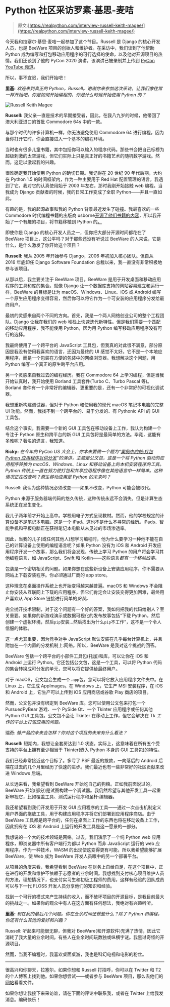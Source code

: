 # Python 社区采访罗素·基思-麦咭

> 原文:[https://realpython.com/interview-russell-keith-magee/](https://realpython.com/interview-russell-keith-magee/)

今天我和拉塞尔·基思·麦咭一起参加了这个节目。Russell 是 Django 的核心开发人员，也是 BeeWare 项目的创始人和维护者。在采访中，我们谈到了他帮助 Python 成为编写和打包移动应用程序的可行选择的使命，以及他对开源项目的热情。我们还谈到了他的 PyCon 2020 演讲，该演讲已被录制并上传到 [PyCon YouTube 频道](https://www.youtube.com/channel/UCMjMBMGt0WJQLeluw6qNJuA)。

所以，事不宜迟，我们开始吧！

**里基:** *欢迎来到真正的 Python，Russell。谢谢你来参加这次采访。让我们像往常一样开始吧。你是如何开始编程的，你是什么时候开始使用 Python 的？*

![Russell Keith Magee](../Images/467d823aa0dbe680bdf13ee2151fa289.png)

**Russell:** 我父亲一直是技术的早期接受者，因此，在我八九岁的时候，他带回了澳大利亚进口的首批 Commodore 64s 中的一款。

与那个时代的许多计算机一样，你无法避免使用 Commodore 64 进行编程，因为当你打开它时，你会直接进入一个基本的编程环境。

当时也有很多儿童书籍，其中包括你可以输入的程序代码。那些书会把自己标榜为超级刺激的太空游戏，但它们实际上只是真正好的书籍艺术的随机数字游戏。然而，这足以激起我的兴趣。

很难确定我开始使用 Python 的确切日期。我记得在 20 世纪 90 年代后期，大约在 Python 1.5 的时间框架内，作为一种主要用于 Red Hat 配置管理的语言，我遇到了它。我对它的认真使用始于 2003 年左右，那时我刚开始接触 web 编程。当我成为 Django 贡献者的时候，我的日常工作变成了全职 Python——并且一直如此。

有趣的是，我的起源故事和我的 Python 背景最近发生了碰撞。我最喜欢的一些 Commodore 时代编程书籍的出版商 usborne[开源了他们书籍的内容](https://usborne.com/browse-books/features/computer-and-coding-books)，所以我开始了一个有趣的项目，将书籍移植到 Python 的[。](https://yorkshire4.readthedocs.io/en/latest/)

即使你是 Django 的核心开发人员之一，但你把大部分开源时间都花在了 BeeWare 项目上，这公平吗？对于那些还没有听说过 BeeWare 的人来说，它是什么，是什么激发了你开始这个项目？

**Russell:** 我从 2005 年开始参与 Django，2006 年初加入核心团队。但自从 2016 年底卸任 Django Software Foundation 总裁以来，我一直没有非常积极地参与该项目。

从那以后，我主要关注于 BeeWare 项目。BeeWare 是用于开发桌面和移动应用程序的工具和库的集合。就像 Django 让一个数据库支持的网站容易建立和运行一样，BeeWare 的目标是让为 macOS、Windows、Linux、iOS 或 Android 编写一个原生应用程序变得容易，然后你可以将它作为一个可安装的应用程序分发给最终用户。

最初的灵感来自两个不同的方向。首先，我是一个两人网络创业公司的整个工程团队。Django 让我在我们的 web 堆栈上快速迭代新特性。但是我们需要一个匹配的移动应用程序，我不能使用 Python，因为用 Python 编写移动应用程序没有可行的选择。

我最终使用了一个跨平台的 JavaScript 工具包，但我真的对此很不满意，部分原因是我没有使用我喜欢的语言，还因为最终的 UI 感觉不太好。它不是一个本地应用程序，而是一个包装在方便的包装中的网络浏览器。我想解决这个问题，用 Python 编写一个真正的原生跨平台应用。

另一个灵感来自我过去的编程经历。我在 Commodore 64 上学习编程，但是当我开始认真时，我开始使用 Borland 工具套件(Turbo C、Turbo Pascal 等)。Borland 套件有一个非常好的编辑器，更重要的是，还有一个非常好的可视化调试器。

我想重新构建调试器，但对于 Python 和使用我的现代 macOS 笔记本电脑的完整 UI 功能。然而，我找不到一个跨平台的、易于分发的、有 Pythonic API 的 GUI 工具包。

结合这个事实，我需要一个新的 GUI 工具包在移动设备上工作，我认为构建一个专注于 Python 原生和跨平台的新 GUI 工具包将是最简单的方法。毕竟，这能有多难呢？著名的遗言，我知道。

**Ricky:** *在今年的 PyCon US 大会上，你本来要做一个题为“[案例中的蛇:打包 Python 应用程序以供分发](https://youtu.be/WjMDXDHBn1I)”的演讲，主题是公文包，这是一个将 Python 驱动的应用程序转换为 macOS、Windows、Linux 和移动设备上的本机安装程序的工具。Python 传统上一直在努力使打包和共享应用程序像在其他语言中一样简单。这种情况正在改变吗？原生移动应用是 Python 的未来吗？*

Russell: 我认为这种情况必须改变——如果不改变，Python 可能会被取代。

Python 来源于服务器端代码的悠久传统，这种传统永远不会消失。但是计算生态系统正在发生变化。

我儿子两年前才开始上高中。学校用电子方式呈现教材。然而，他的学校规定的计算设备不是笔记本电脑。这是一个 iPad。这也不是什么不寻常的经历。iPads、智能手机和平板电脑正在获得笔记本电脑从未见过的市场渗透率。

因此，当我的儿子(或任何其他人)想学习编程时，他为什么要学习一种他不能在自己的计算设备上使用的编程语言呢？如果 Python 没有为 iOS 和 Android 开发应用程序开发一个故事，那么我们将会发现，传统上学习 Python 的用户将会学习其他编程语言，如 JavaScript、Swift 和 Kotlin——这些语言*都有一个移动故事。*

包装是一个密切相关的问题。如果你想在这些新设备上安装应用程序，你不需要从网站上下载安装程序。你*必须*通过厂商的 app store。

这种理念在桌面操作系统上也开始变得越来越普遍。macOS 和 Windows 不会阻止你安装从互联网上下载的应用程序，但它们肯定会让安装变得更加困难，最终用户喜欢从 App Store 链接进行简单的*安装。*

完全抛开技术限制，对于这个问题有一个好的答案，我如何把我的代码给别人？至关重要。如果你的新游戏演示或数据可视化的发布故事包括“下载 Python，然后创建一个虚拟环境，然后`pip`安装…然后找出为什么`pip`不工作”，这不是一个令人信服的体验。

这一点尤其重要，因为竞争对手 JavaScript 默认安装在几乎每台计算机上，并且附加在一个内置的分发机制上:网络。所以，BeeWare 是我对这个挑战的回答。

BeeWare 包括一个跨平台的小部件工具包(托加)和库，可以让你在 iOS 和 Android 上运行 Python。它还包括公文包，这是一个工具，可以将 Python 代码的集合转换成可分发的单元，您可以将它提供给最终用户。

对于 macOS，公文包会生成一个`.app`包，您可以将它放入应用程序文件夹中。在 Linux 上，它生成 AppImages。在 Windows 上，它生产 MSI 安装程序，在 iOS 和 Android 上，它生产可以上传到 iOS 应用商店或谷歌 Play 商店的项目。

然而，公文包并没有绑定到 BeeWare 库。您可以使用公文包来打包一个 PursuedPyBear 游戏、一个 PySide Qt、一个 Tkinter 应用程序或任何其他 Python GUI 工具包。公文包不会让 Tkinter 在移动上工作，但它会解决在 Tk *工作的平台上打包应用的问题。*

瑞奇: *蜂产品的未来会怎样？你对这个项目的未来有什么看法？*

**Russell:** 短期内，我想让全套房达到 1.0 状态。实际上，这意味着在所有五个受支持的平台上拥有至少相当于 Tkinter(嵌入 Python 本身的 GUI 工具包)的特性。

我们已经非常接近这个目标了。多亏了 PSF 最近的拨款，一向落后的 Android 后端在过去的几个月里经历了快速的进步。我们最近也有一些非常好的社区贡献来改进 Windows 后端。

从长远来看，我希望看到 BeeWare 开始吃自己的狗粮。正如我前面说过的，BeeWare 开始(部分)是试图构建一个调试器。我仍然希望与其他开发工具一起重新审视它，比如覆盖工具、测试运行程序和圣杯:编辑器。

我还希望看到我们开发用于开发 GUI 应用程序的工具——通过一次点击机制定义用户界面的拖放工具，用于构建应用程序并将它们部署到应用程序商店。由于 BeeWare 工具都是跨平台的，任何在桌面上工作的东西也将在移动设备上工作，因此拥有在 iOS 和 Android 上运行的开发工具是这一愿景的一部分。

我想说的一个大的技术领域是网络。过去，我们演示了一个纯 Python web 应用程序，即浏览器中所有客户端行为都以 Python 而非 JavaScript 运行的 web 应用程序。作为一种技术，WASM 的出现使这变得更有可能，所以我希望能够扩展 BeeWare，使 Web 成为 BeeWare 开发人员眼中的另一个部署平台。

从项目的角度来看，我希望看到 BeeWare 在财务上自给自足，在这个项目中，正在进行的开发和维护不依赖于志愿者的业余时间。我想找到支付核心项目维护人员的方法，理想情况下，也支付实习生和初级工程师的费用，这样有经验的团队成员可以与下一代 FLOSS 开发人员分享他们的知识和经验。

找到一个可行的模式来产生持续的收入，而不破坏项目的开源目标，是我目前最大的挑战之一。如果你的观众中有人在这方面有任何想法，我绝对有兴趣听听。

**里基:** *现在我的最后几个问题。你在业余时间还做些什么？除了 Python 和编程，你还有什么其他的爱好和兴趣？*

Russell: 听起来可能很无聊，但我对 BeeWare(和开源软件)充满了热情，因此它消耗了我大量的业余时间。有些人在业余时间玩数独或纵横字谜。我黑过奇怪的开源项目。

然而，当我不编程时，我喜欢桌面桌游，我也是科幻电视和电影的粉丝。

* * *

很高兴和你聊天，拉塞尔。如果你想和 Russell 打招呼，你可以在 Twitter 和 T2 的个人博客上找到他。如果你想尝试——或者参与 BeeWare 项目，那么去他们的[网站](https://beeware.org/)看看文件。

如果你想让我接下来采访谁，请在下面的评论中联系我，或者在 Twitter 上给我发消息。编码快乐！